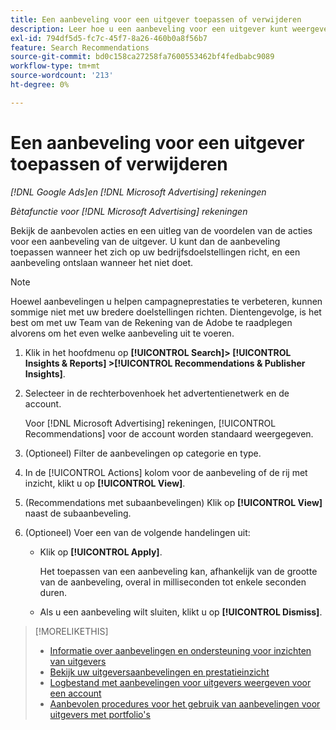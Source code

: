 ```yaml
---
title: Een aanbeveling voor een uitgever toepassen of verwijderen
description: Leer hoe u een aanbeveling voor een uitgever kunt weergeven, toepassen of negeren.
exl-id: 794df5d5-fc7c-45f7-8a26-460b0a8f56b7
feature: Search Recommendations
source-git-commit: bd0c158ca27258fa7600553462bf4fedbabc9089
workflow-type: tm+mt
source-wordcount: '213'
ht-degree: 0%

---
```


# Een aanbeveling voor een uitgever toepassen of verwijderen

*[!DNL Google Ads]en [!DNL Microsoft Advertising] rekeningen*

*Bètafunctie voor [!DNL Microsoft Advertising] rekeningen*

Bekijk de aanbevolen acties en een uitleg van de voordelen van de acties voor een aanbeveling van de uitgever. U kunt dan de aanbeveling toepassen wanneer het zich op uw bedrijfsdoelstellingen richt, en een aanbeveling ontslaan wanneer het niet doet.

>[!NOTE]
>
>Hoewel aanbevelingen u helpen campagneprestaties te verbeteren, kunnen sommige niet met uw bredere doelstellingen richten. Dientengevolge, is het best om met uw Team van de Rekening van de Adobe te raadplegen alvorens om het even welke aanbeveling uit te voeren.

1. Klik in het hoofdmenu op **[!UICONTROL Search]> [!UICONTROL Insights & Reports] >[!UICONTROL Recommendations & Publisher Insights]**.

1. Selecteer in de rechterbovenhoek het advertentienetwerk en de account.

   Voor [!DNL Microsoft Advertising] rekeningen, [!UICONTROL Recommendations] voor de account worden standaard weergegeven.

1. (Optioneel) Filter de aanbevelingen op categorie en type.

1. In de [!UICONTROL Actions] kolom voor de aanbeveling of de rij met inzicht, klikt u op **[!UICONTROL View]**.

1. (Recommendations met subaanbevelingen) Klik op **[!UICONTROL View]** naast de subaanbeveling.

1. (Optioneel) Voer een van de volgende handelingen uit:

   * Klik op **[!UICONTROL Apply]**.

     Het toepassen van een aanbeveling kan, afhankelijk van de grootte van de aanbeveling, overal in milliseconden tot enkele seconden duren.

   * Als u een aanbeveling wilt sluiten, klikt u op **[!UICONTROL Dismiss]**.

>[!MORELIKETHIS]
>
>* [Informatie over aanbevelingen en ondersteuning voor inzichten van uitgevers](recommendation-support.md)
>* [Bekijk uw uitgeversaanbevelingen en prestatieinzicht](recommendation-view.md)
>* [Logbestand met aanbevelingen voor uitgevers weergeven voor een account](recommendation-view-log.md)
>* [Aanbevolen procedures voor het gebruik van aanbevelingen voor uitgevers met portfolio&#39;s](recommendation-best-practices.md)

